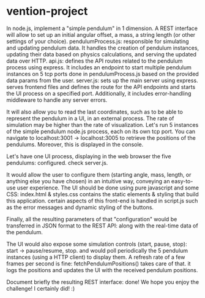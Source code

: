 # vention-project

In node.js, implement a "simple pendulum" in 1 dimension. A REST interface will allow to set up an initial
angular offset, a mass, a string length (or other settings of your choice). 
pendulumProcess.js: responsible for simulating and updating pendulum data. It handles the creation of pendulum instances, updating their data based on physics calculations, and serving the updated data over HTTP.
api.js: defines the API routes related to the pendulum process using express. It includes an endpoint to start multiple pendulum instances on 5 tcp ports done in pendulumProcess.js based on the provided data params from the user.
server.js: sets up the main server using express. serves frontend files and defines the route for the API endpoints and starts the UI process on a specified port. Additionally, it includes error-handling middleware to handle any server errors.


It will also allow you to read the last coordinates, such as to be able to represent the pendulum in a UI, in an external process. The rate of
simulation may be higher than the rate of visualization. Let's run 5 instances of the simple pendulum
node.js process, each on its own tcp port.
You can navigate to localhost:3001 -> localhost:3005 to retrieve the positions of the pendulums. Moreover, this is displayed in the console.

Let's have one UI process, displaying in the web browser the five pendulums: configured. check server.js.

It would allow the user to configure them (starting angle, mass, length, or anything else you have chosen) in an intuitive way, conveying an easy-to-use user experience. The UI should be done using pure javascript and some CSS: index.html & styles.css contains the static elements & styling that build this application. certain aspects of this front-end is handled in script.js such as the error messages and dynamic styling of the buttons.

Finally, all the resulting parameters of that "configuration" would be transferred in JSON format to the
REST API: along with the real-time data of the pendulum.

The UI would also expose some simulation controls (start, pause, stop): start -> pause/resume, stop.
and would poll periodically the 5 pendulum instances (using a HTTP client) to display them. A refresh rate of a few frames per second is fine: fetchPendulumPositions() takes care of that. it logs the positions and updates the UI with the received pendulum positions.


Document briefly the resulting REST interface: done!
We hope you enjoy the challenge! I certainly did! :)